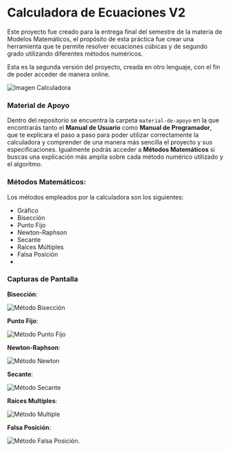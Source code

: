 # Calculadora de Ecuaciones V2
Este proyecto fue creado para la entrega final del semestre de la materia de Modelos Matemáticos, el propósito de esta práctica fue crear una herramienta que te permite resolver ecuaciones cúbicas y de segundo grado utilizando diferentes métodos numéricos.

Esta es la segunda versión del proyecto, creada en otro lenguaje, con el fin de poder acceder de manera online.

![Imagen Calculadora](Calculadora-Ecuaciones/imagenes/img0.png)

### Material de Apoyo
Dentro del repositorio se encuentra la carpeta `material-de-apoyo` en la que encontrarás tanto el **Manual de Usuario** como **Manual de Programador**, que te explicara el paso a paso para poder utilizar correctamente la calculadora y comprender de una manera más sencilla el proyecto y sus especificaciones. 
Igualmente podrás acceder a **Métodos Matemáticos** si buscas una explicación más amplia sobre cada método numérico utilizado y el algoritmo.

### Métodos Matemáticos:
Los métodos empleados por la calculadora son los siguientes:
* Gráfico
* Bisección
* Punto Fijo
* Newton-Raphson
* Secante
* Raíces Múltiples
* Falsa Posición
* 
### Capturas de Pantalla

**Bisección**:

![Método Bisección](Calculadora-Ecuaciones/imagenes/img1.png)

**Punto Fijo**:

![Método Punto Fijo](Calculadora-Ecuaciones/imagenes/img2.png)

**Newton-Raphson**:

![Método Newton](Calculadora-Ecuaciones/imagenes/img3.png)

**Secante**:

![Método Secante](Calculadora-Ecuaciones/imagenes/img4.png)

**Raíces Multiples**:

![Método Multiple](Calculadora-Ecuaciones/imagenes/img5.png)

**Falsa Posición**:

![Método Falsa Posición](Calculadora-Ecuaciones/imagenes/img6.png).
